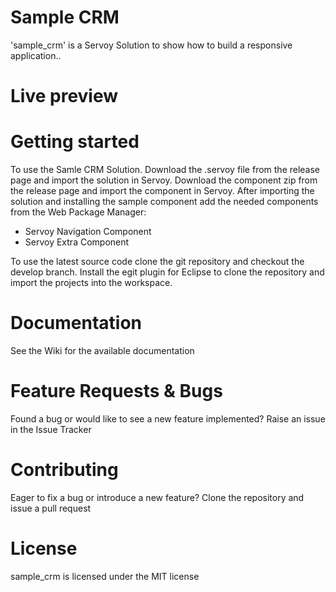 # Sample CRM

'sample_crm' is a Servoy Solution to show how to build a responsive application..

# Live preview


# Getting started

To use the Samle CRM Solution. 
Download the .servoy file from the release page and import the solution in Servoy.
Download the component zip from the release page and import the component in Servoy. 
After importing the solution and installing the sample component add the needed components from the Web Package Manager:
- Servoy Navigation Component
- Servoy Extra Component

To use the latest source code clone the git repository and checkout the develop branch. Install the egit plugin for Eclipse to clone the repository and import the projects into the workspace.

# Documentation

See the Wiki for the available documentation

# Feature Requests & Bugs

Found a bug or would like to see a new feature implemented? Raise an issue in the Issue Tracker

# Contributing

Eager to fix a bug or introduce a new feature? Clone the repository and issue a pull request

# License

sample_crm is licensed under the MIT license
